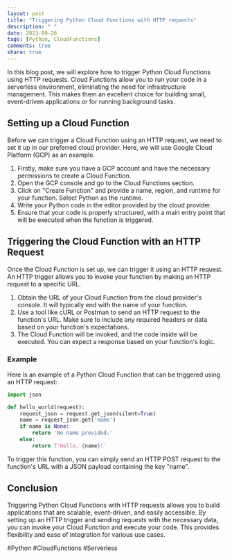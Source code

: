 ```yaml
---
layout: post
title: "Triggering Python Cloud Functions with HTTP requests"
description: " "
date: 2023-09-26
tags: [Python, CloudFunctions]
comments: true
share: true
---
```


In this blog post, we will explore how to trigger Python Cloud Functions using HTTP requests. Cloud Functions allow you to run your code in a serverless environment, eliminating the need for infrastructure management. This makes them an excellent choice for building small, event-driven applications or for running background tasks.

## Setting up a Cloud Function
Before we can trigger a Cloud Function using an HTTP request, we need to set it up in our preferred cloud provider. Here, we will use Google Cloud Platform (GCP) as an example.

1. Firstly, make sure you have a GCP account and have the necessary permissions to create a Cloud Function.
2. Open the GCP console and go to the Cloud Functions section.
3. Click on "Create Function" and provide a name, region, and runtime for your function. Select Python as the runtime.
4. Write your Python code in the editor provided by the cloud provider.
5. Ensure that your code is properly structured, with a main entry point that will be executed when the function is triggered.

## Triggering the Cloud Function with an HTTP Request
Once the Cloud Function is set up, we can trigger it using an HTTP request. An HTTP trigger allows you to invoke your function by making an HTTP request to a specific URL.

1. Obtain the URL of your Cloud Function from the cloud provider's console. It will typically end with the name of your function.
2. Use a tool like cURL or Postman to send an HTTP request to the function's URL. Make sure to include any required headers or data based on your function's expectations.
3. The Cloud Function will be invoked, and the code inside will be executed. You can expect a response based on your function's logic.

### Example
Here is an example of a Python Cloud Function that can be triggered using an HTTP request:

```python
import json

def hello_world(request):
    request_json = request.get_json(silent=True)
    name = request_json.get('name')
    if name is None:
        return 'No name provided.'
    else:
        return f'Hello, {name}!'
```

To trigger this function, you can simply send an HTTP POST request to the function's URL with a JSON payload containing the key "name".

## Conclusion
Triggering Python Cloud Functions with HTTP requests allows you to build applications that are scalable, event-driven, and easily accessible. By setting up an HTTP trigger and sending requests with the necessary data, you can invoke your Cloud Function and execute your code. This provides flexibility and ease of integration for various use cases.

#Python #CloudFunctions #Serverless